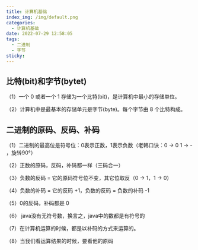 ```yaml
---
title: 计算机基础
index_img: /img/default.png
categories: 
  - 计算机基础
date: 2022-07-29 12:58:05
tags: 
  - 二进制
  - 字节
sticky: 
---
```


## 比特(bit)和字节(bytet)

（1）一个 0 或者一个 1 存储为一个比特(bit)，是计算机中最小的存储单位。

（2）计算机中是最基本的存储单元是字节(byte)。每个字节由 8 个比特构成。


## 二进制的原码、反码、补码

（1）二进制的最高位是符号位：0表示正数，1表示负数（老韩口诀：0 -> 0 1 -> - ，旋转90°）

（2）正数的原码，反码，补码都一样（三码合一）

（3）负数的反码 = 它的原码符号位不变，其它位取反（0 -> 1，1 -> 0）

（4）负数的补码 = 它的反码 +1，负数的反码 = 负数的补码 -1

（5）0的反码，补码都是 0

（6） java没有无符号数，换言之，java中的数都是有符号的

（7）在计算机运算的时候，都是以补码的方式来运算的。

（8）当我们看运算结果的时候，要看他的原码
